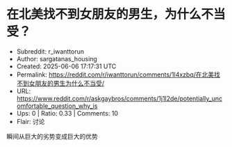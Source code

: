 # 在北美找不到女朋友的男生，为什么不当受？

- Subreddit: r_iwanttorun
- Author: sargatanas_housing
- Created: 2025-06-06 17:17:31 UTC
- Permalink: https://reddit.com/r/iwanttorun/comments/1l4xzbq/在北美找不到女朋友的男生为什么不当受/
- URL: https://www.reddit.com/r/askgaybros/comments/1j1l2de/potentially_uncomfortable_question_why_is
- Ups: 0 | Ratio: 0.33 | Comments: 10
- Flair: 讨论


瞬间从巨大的劣势变成巨大的优势

